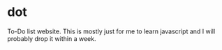 # dot
To-Do list website. This is mostly just for me to learn javascript and I will probably drop it within a week.

